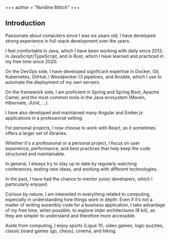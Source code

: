 +++
author = "Nordine Bittich"
+++

## Introduction

Passionate about computers since I was six years old, I have developed strong experience in full-stack development over the years.

I feel comfortable in Java, which I have been working with daily since 2013, in JavaScript/TypeScript, and in Rust, which I have learned and practiced in my free time since 2020.

On the DevOps side, I have developed significant expertise in Docker, Git, Kubernetes, GitHub / Woodpecker CI pipelines, and Ansible, which I use to automate the deployment of my own servers.

On the framework side, I am proficient in Spring and Spring Boot, Apache Camel, and the most common tools in the Java ecosystem (Maven, Hibernate, JUnit, ...).

I have also developed and maintained many Angular and Ember.js applications in a professional setting.

For personal projects, I now choose to work with React, as it sometimes offers a larger set of libraries.

Whether it's a professional or a personal project, I focus on user experience, performance, and best practices that help keep the code structured and maintainable.

In general, I always try to stay up to date by regularly watching conferences, testing new ideas, and working with different technologies.

In the past, I have had the chance to mentor junior developers, which I particularly enjoyed.

Curious by nature, I am interested in everything related to computing, especially in understanding how things work in depth. Even if it’s not a matter of writing assembly code for a business application, I take advantage of my free time, when possible, to explore older architectures (8 bit), as they are simpler to understand and therefore more accessible.

Aside from computing, I enjoy sports (Ligue 1!), video games, logic puzzles, classic board games (go, chess), cinema, and hiking.
